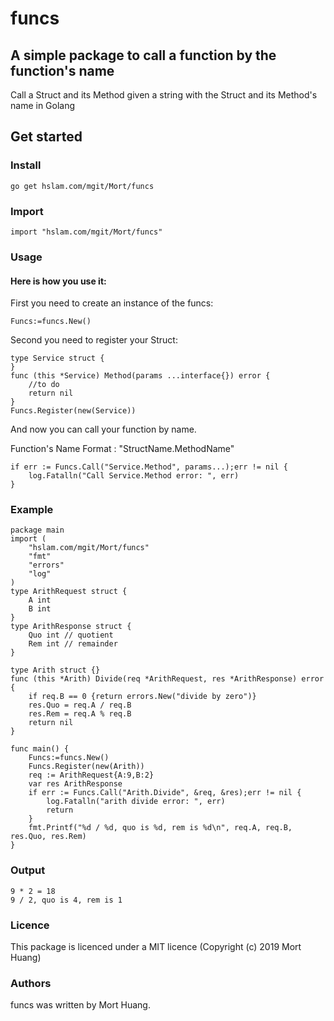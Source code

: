 # funcs
## A simple package to call a function by the function's name
Call a Struct and its Method given a string with the Struct and its Method's name in Golang

## Get started

### Install
```
go get hslam.com/mgit/Mort/funcs
```
### Import
```
import "hslam.com/mgit/Mort/funcs"
```
### Usage
#### Here is how you use it:
First you need to create an instance of the funcs:
```
Funcs:=funcs.New()
```
Second you need to register your Struct:
```
type Service struct {
}
func (this *Service) Method(params ...interface{}) error {
    //to do
    return nil
}
Funcs.Register(new(Service))
```
And now you can call your function by name.

Function's Name Format : "StructName.MethodName"
```
if err := Funcs.Call("Service.Method", params...);err != nil {
    log.Fatalln("Call Service.Method error: ", err)
}
```


### Example
```
package main
import (
	"hslam.com/mgit/Mort/funcs"
	"fmt"
	"errors"
	"log"
)
type ArithRequest struct {
	A int
	B int
}
type ArithResponse struct {
	Quo int // quotient
	Rem int // remainder
}

type Arith struct {}
func (this *Arith) Divide(req *ArithRequest, res *ArithResponse) error {
	if req.B == 0 {return errors.New("divide by zero")}
	res.Quo = req.A / req.B
	res.Rem = req.A % req.B
	return nil
}

func main() {
	Funcs:=funcs.New()
	Funcs.Register(new(Arith))
	req := ArithRequest{A:9,B:2}
	var res ArithResponse
	if err := Funcs.Call("Arith.Divide", &req, &res);err != nil {
		log.Fatalln("arith divide error: ", err)
		return
	}
	fmt.Printf("%d / %d, quo is %d, rem is %d\n", req.A, req.B, res.Quo, res.Rem)
}
```

### Output
```
9 * 2 = 18
9 / 2, quo is 4, rem is 1
```
### Licence
This package is licenced under a MIT licence (Copyright (c) 2019 Mort Huang)


### Authors
funcs was written by Mort Huang.


